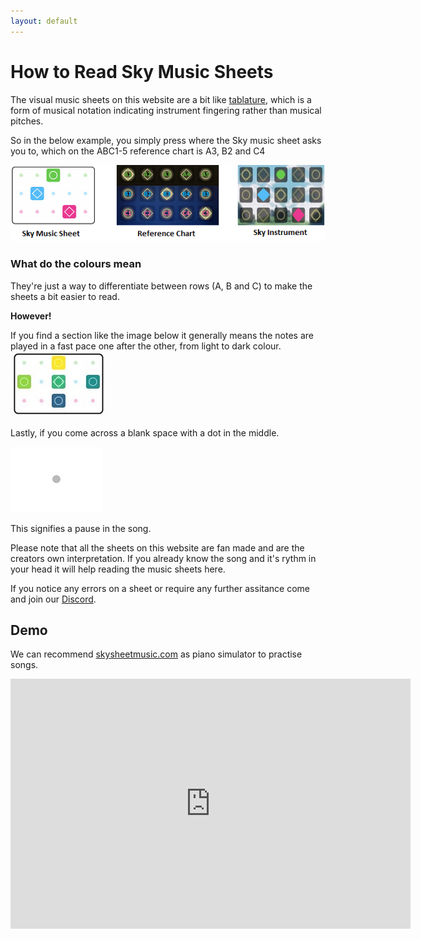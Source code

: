```yaml
---
layout: default
---
```


<h1>How to Read Sky Music Sheets</h1>

<p>The visual music sheets on this website are a bit like <a href="./discord.html">tablature</a>, which is a form of musical notation indicating instrument fingering rather than musical pitches.</p>

<p>So in the below example, you simply press where the Sky music sheet asks you to, which on the ABC1-5 reference chart is A3, B2 and C4</p>

<img src="./assets/images/skypad.png">

<h3>What do the colours mean</h3>
<p>They're just a way to differentiate between rows (A, B and C) to make the sheets a bit easier to read.</p>
<p><b>However!</b></p>
If you find a section like the image below it generally means the notes are played in a fast pace one after the other, from light to dark colour.

<img src="./assets/images/colourednotes.JPG">

Lastly, if you come across a blank space with a dot in the middle.

<img src="./assets/images/blank.JPG">

<p>This signifies a pause in the song.</p>

<p>Please note that all the sheets on this website are fan made and are the creators own interpretation. If you already know the song and it's rythm in your head it will help reading the music sheets here.</p>

If you notice any errors on a sheet or require any further assitance come and join our <a href="./discord.html">Discord</a>.

 <h2>Demo</h2>
  <p class="home-page"> We can recommend <a href="http://skysheetmusic.com">skysheetmusic.com</a> as piano simulator to practise songs.</p>
  <iframe src="https://player.vimeo.com/video/358248560" width="640" height="400" frameborder="0" allow="autoplay; fullscreen" allowfullscreen></iframe>
